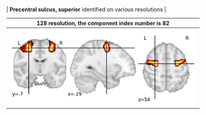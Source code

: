 


| **Precentral sulcus, superior** identified on various resolutions |

| 128 resolution, the component index number is 82|  
|:---:|  
| ![Component 128](../128/final/82.jpg "From component 128: Precentral sulcus, superior") |